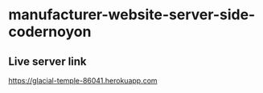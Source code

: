 # manufacturer-website-server-side-codernoyon


## Live server link
https://glacial-temple-86041.herokuapp.com